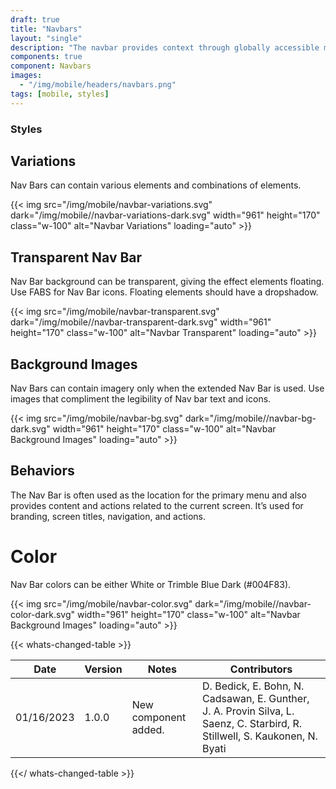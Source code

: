 ```yaml
---
draft: true
title: "Navbars"
layout: "single"
description: "The navbar provides context through globally accessible menu options."
components: true
component: Navbars
images:
  - "/img/mobile/headers/navbars.png"
tags: [mobile, styles]
---
```


### Styles

## Variations

Nav Bars can contain various elements and combinations of elements.

{{< img src="/img/mobile/navbar-variations.svg" dark="/img/mobile//navbar-variations-dark.svg" width="961" height="170" class="w-100" alt="Navbar Variations" loading="auto" >}}

## Transparent Nav Bar

Nav Bar background can be transparent, giving the effect elements floating. Use FABS for Nav Bar icons. Floating elements should have a dropshadow.

{{< img src="/img/mobile/navbar-transparent.svg" dark="/img/mobile//navbar-transparent-dark.svg" width="961" height="170" class="w-100" alt="Navbar Transparent" loading="auto" >}}

## Background Images

Nav Bars can contain imagery only when the extended Nav Bar is used. Use images that compliment the legibility of Nav bar text and icons.

{{< img src="/img/mobile/navbar-bg.svg" dark="/img/mobile//navbar-bg-dark.svg" width="961" height="170" class="w-100" alt="Navbar Background Images" loading="auto" >}}

## Behaviors

The Nav Bar is often used as the location for the primary menu and also provides content and actions related to the current screen. It’s used for branding, screen titles, navigation, and actions.

# Color

Nav Bar colors can be either White or Trimble Blue Dark (#004F83).

{{< img src="/img/mobile/navbar-color.svg" dark="/img/mobile//navbar-color-dark.svg" width="961" height="170" class="w-100" alt="Navbar Background Images" loading="auto" >}}

{{< whats-changed-table >}}

| Date       | Version | Notes                               | Contributors |
| ---------- | ------- | ----------------------------------- | ------------ |
| 01/16/2023 | 1.0.0   | New component added. | D. Bedick, E. Bohn, N. Cadsawan, E. Gunther, J. A. Provin Silva, L. Saenz, C. Starbird, R. Stillwell, S. Kaukonen, N. Byati  |

{{</ whats-changed-table >}}
